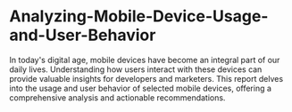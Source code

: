 # Analyzing-Mobile-Device-Usage-and-User-Behavior
In today's digital age, mobile devices have become an integral part of our daily lives. Understanding how users interact with these devices can provide valuable insights for developers and marketers. This report delves into the usage and user behavior of selected mobile devices, offering a comprehensive analysis and actionable recommendations.
